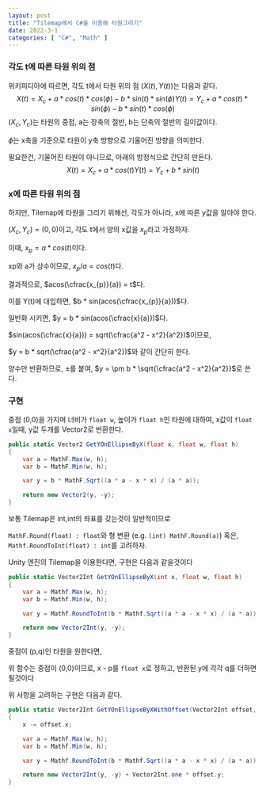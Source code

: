 ```yaml
---
layout: post
title: "Tilemap에서 C#을 이용해 타원그리기"
date: 2022-3-1
categories: [ "C#", "Math" ]
---
```


### 각도 t에 따른 타원 위의 점

위키피디아에 따르면, 각도 t에서 타원 위의 점 $(X(t), Y(t))$는 다음과 같다.
$$
X(t) = X_{c} + a * cos(t) * cos(\phi) - b * sin(t) * sin(\phi)
Y(t) = Y_{c} + a * cos(t) * sin(\phi) - b * sin(t) * cos(\phi)
$$
$(X_{c}, Y_{c})$는 타원의 중점, a는 장축의 절반, b는 단축의 절반의 길이값이다.

$\phi$는 x축을 기준으로 타원이 y축 방향으로 기울어진 방향을 의미한다.

필요한건, 기울어진 타원이 아니므로, 아래의 방정식으로 간단히 만든다.
$$
X(t) = X_{c} + a * cos(t)
Y(t) = Y_{c} + b * sin(t)
$$

### x에 따른 타원 위의 점

하지만, Tilemap에 타원을 그리기 위해선, 각도가 아니라, x에 따른 y값을 알아야 한다.

$(X_{c}, Y_{c}) = (0, 0)$이고, 각도 t에서 양의 x값을 $x_{p}$라고 가정하자.

이때, $x_{p} = a * cos(t)$이다.

xp와 a가 상수이므로, $x_{p} / a = cos(t)$다.

결과적으로, $acos(\cfrac{x_{p}}{a}) = t$다.

이를 Y(t)에 대입하면, $b * sin(acos(\cfrac{x_{p}}{a}))$다.

일반화 시키면, $y = b * sin(acos(\cfrac{x}{a}))$다.

$sin(acos(\cfrac{x}{a})) = sqrt(\cfrac{a^2 - x^2}{a^2})$이므로,

$y = b * sqrt(\cfrac{a^2 - x^2}{a^2})$와 같이 간단히 한다.

양수만 반환하므로, $\pm$를 붙여, $y = \pm b * \sqrt{\cfrac{a^2 - x^2}{a^2}}$로 쓴다.

### 구현

중점 (0,0)을 가지며 너비가 `float w`, 높이가 `float h`인 타원에 대하여,
x값이 `float x`일때, y값 두개를 Vector2로 반환한다.

```c#
public static Vector2 GetYOnEllipseByX(float x, float w, float h)
{
    var a = MathF.Max(w, h);
    var b = MathF.Min(w, h);

    var y = b * MathF.Sqrt((a * a - x * x) / (a * a));

    return new Vector2(y, -y);
}
```

보통 Tilemap은 int,int의 좌표를 갖는것이 일반적이므로

`MathF.Round(float) : float`와 형 변환 (e.g. `(int) MathF.Round(a)`) 혹은, 
`Mathf.RoundToInt(float) : int`를 고려하자.

Unity 엔진의 Tilemap을 이용한다면, 구현은 다음과 같을것이다
```c#
public static Vector2Int GetYOnEllipseByX(int x, float w, float h)
{
    var a = Mathf.Max(w, h);
    var b = Mathf.Min(w, h);

    var y = Mathf.RoundToInt(b * Mathf.Sqrt((a * a - x * x) / (a * a)));

    return new Vector2Int(y, -y);
}
```

중점이 (p,q)인 타원을 원한다면,

위 함수는 중점이 (0,0)이므로, 
x - p를 `float x`로 정하고, 
반환된 y에 각각 q를 더하면 될것이다

위 사항을 고려하는 구현은 다음과 같다.

```c#
public static Vector2Int GetYOnEllipseByXWithOffset(Vector2Int offset, int x, float w, float h)
{
    x -= offset.x;

    var a = Mathf.Max(w, h);
    var b = Mathf.Min(w, h);

    var y = Mathf.RoundToInt(b * Mathf.Sqrt((a * a - x * x) / (a * a)));

    return new Vector2Int(y, -y) + Vector2Int.one * offset.y;
}
```